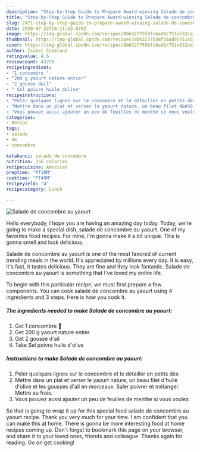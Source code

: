 ```yaml
---
description: "Step-by-Step Guide to Prepare Award-winning Salade de concombre au yaourt"
title: "Step-by-Step Guide to Prepare Award-winning Salade de concombre au yaourt"
slug: 2471-step-by-step-guide-to-prepare-award-winning-salade-de-concombre-au-yaourt
date: 2020-07-22T18:11:53.876Z
image: https://img-global.cpcdn.com/recipes/8b63277558fc6ad9/751x532cq70/salade-de-concombre-au-yaourt-photo-principale-de-la-recette.jpg
thumbnail: https://img-global.cpcdn.com/recipes/8b63277558fc6ad9/751x532cq70/salade-de-concombre-au-yaourt-photo-principale-de-la-recette.jpg
cover: https://img-global.cpcdn.com/recipes/8b63277558fc6ad9/751x532cq70/salade-de-concombre-au-yaourt-photo-principale-de-la-recette.jpg
author: Isabel Copeland
ratingvalue: 4.6
reviewcount: 43798
recipeingredient:
- "1 concombre "
- "200 g yaourt nature entier"
- "2 gousse dail"
- " Sel poivre huile dolive"
recipeinstructions:
- "Peler quelques lignes sur le concombre et le détailler en petits dès"
- "Mettre dans un plat et verser le yaourt nature, un beau filet d&#39;huile d&#39;olive et les gousses d&#39;ail en morceaux. Saler poivrer et mélanger. Mettre au frais."
- "Vous pouvez aussi ajouter un peu de feuilles de menthe si vous voulez."
categories:
- Recipe
tags:
- salade
- de
- concombre

katakunci: salade de concombre 
nutrition: 256 calories
recipecuisine: American
preptime: "PT18M"
cooktime: "PT49M"
recipeyield: "4"
recipecategory: Lunch

---
```



![Salade de concombre au yaourt](https://img-global.cpcdn.com/recipes/8b63277558fc6ad9/751x532cq70/salade-de-concombre-au-yaourt-photo-principale-de-la-recette.jpg)

Hello everybody, I hope you are having an amazing day today. Today, we're going to make a special dish, salade de concombre au yaourt. One of my favorites food recipes. For mine, I'm gonna make it a bit unique. This is gonna smell and look delicious.



Salade de concombre au yaourt is one of the most favored of current trending meals in the world. It's appreciated by millions every day. It is easy, it's fast, it tastes delicious. They are fine and they look fantastic. Salade de concombre au yaourt is something that I've loved my entire life.


To begin with this particular recipe, we must first prepare a few components. You can cook salade de concombre au yaourt using 4 ingredients and 3 steps. Here is how you cook it.

<!--inarticleads1-->

##### The ingredients needed to make Salade de concombre au yaourt:

1. Get 1 concombre 🥒
1. Get 200 g yaourt nature entier
1. Get 2 gousse d&#39;ail
1. Take  Sel poivre huile d&#39;olive




<!--inarticleads2-->

##### Instructions to make Salade de concombre au yaourt:

1. Peler quelques lignes sur le concombre et le détailler en petits dès
1. Mettre dans un plat et verser le yaourt nature, un beau filet d&#39;huile d&#39;olive et les gousses d&#39;ail en morceaux. Saler poivrer et mélanger. Mettre au frais.
1. Vous pouvez aussi ajouter un peu de feuilles de menthe si vous voulez.




So that is going to wrap it up for this special food salade de concombre au yaourt recipe. Thank you very much for your time. I am confident that you can make this at home. There is gonna be more interesting food at home recipes coming up. Don't forget to bookmark this page on your browser, and share it to your loved ones, friends and colleague. Thanks again for reading. Go on get cooking!
